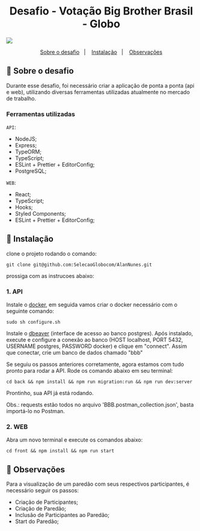 <h1 align="center">
  Desafio - Votação Big Brother Brasil - Globo
</h1> 

![](bbb.gif)

<p align="center">
  <a href="#rocket-sobre-o-desafio">Sobre o desafio</a>&nbsp;&nbsp;&nbsp;|&nbsp;&nbsp;&nbsp;
  <a href="#hammer-instalação">Instalação</a>&nbsp;&nbsp;&nbsp;|&nbsp;&nbsp;&nbsp;
  <a href="#memo-observações">Observações</a>
</p>

## :rocket: Sobre o desafio

Durante esse desafio, foi necessário criar a aplicação de ponta a ponta (api e web), utilizando diversas ferramentas utilizadas atualmente no mercado de trabalho.

### Ferramentas utilizadas

`API`:

- NodeJS;
- Express;
- TypeORM;
- TypeScript;
- ESLint + Prettier + EditorConfig;
- PostgreSQL;

`WEB`:

- React;
- TypeScript;
- Hooks;
- Styled Components;
- ESLint + Prettier + EditorConfig;

## :hammer: Instalação

clone o projeto rodando o comando:

```
git clone git@github.com:SelecaoGlobocom/AlanNunes.git
```

prossiga com as instrucoes abaixo:

### 1. API

Instale o [docker](https://docs.docker.com/install/), em seguida vamos criar o docker necessário com o seguinte comando:

```
sudo sh configure.sh
```

Instale o [dbeaver](https://dbeaver.io/) (interface de acesso ao banco postgres). Após instalado, execute e configure a conexão ao banco (HOST localhost, PORT 5432, USERNAME postgres, PASSWORD docker) e clique em "connect". Assim que conectar, crie um banco de dados chamado "bbb"

Se seguiu os passos anteriores corretamente, agora estamos com tudo pronto para rodar a API. Rode os comando abaixo em seu terminal:

```
cd back && npm install && npm run migration:run && npm run dev:server
```
Prontinho, sua API já está rodando.

Obs.: requests estão todos no arquivo 'BBB.postman_collection.json', basta importá-lo no Postman.

### 2. WEB

Abra um novo terminal e execute os comandos abaixo:

```
cd front && npm install && npm run start
```

## :memo: Observações

Para a visualização de um paredão com seus respectivos participantes, é necessário seguir os passos:

- Criação de Participantes;
- Criação de Paredão;
- Inclusão de Participantes ao Paredão;
- Start do Paredão;
